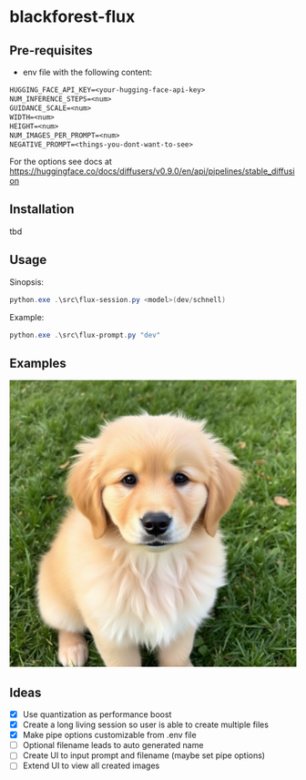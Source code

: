 # blackforest-flux

## Pre-requisites
- env file with the following content:
```env
HUGGING_FACE_API_KEY=<your-hugging-face-api-key>
NUM_INFERENCE_STEPS=<num>
GUIDANCE_SCALE=<num>
WIDTH=<num>
HEIGHT=<num>
NUM_IMAGES_PER_PROMPT=<num>
NEGATIVE_PROMPT=<things-you-dont-want-to-see>
```
For the options see docs at https://huggingface.co/docs/diffusers/v0.9.0/en/api/pipelines/stable_diffusion

## Installation
tbd

## Usage

Sinopsis:
```powershell
python.exe .\src\flux-session.py <model>(dev/schnell)
```

Example:
```powershell
python.exe .\src\flux-prompt.py "dev"
```

## Examples
![Fluffy Golden Retriever](golden-retriever.png)

## Ideas
- [x] Use quantization as performance boost
- [x] Create a long living session so user is able to create multiple files
- [x] Make pipe options customizable from .env file
- [ ] Optional filename leads to auto generated name
- [ ] Create UI to input prompt and filename (maybe set pipe options)
- [ ] Extend UI to view all created images
